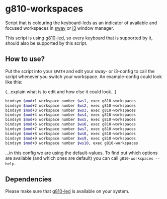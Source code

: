 # g810-workspaces

Script that is colouring the keyboard-leds as an indicator of available and
focused workspaces in [sway](https://github.com/swaywm/sway) or
[i3](https://github.com/i3/i3) window manager.

This script is using [g810-led](https://github.com/MatMoul/g810-led), so every
keyboard that is supported by it, should also be supported by this script.

## How to use?

Put the script into your `$PATH` and edit your sway- or i3-config to call the
script whenever you switch your workspace. An example-config could look like
this:

(...explain what is to edit and how else it could look...)

```bash
bindsym $mod+1 workspace number $ws1, exec g810-workspaces
bindsym $mod+2 workspace number $ws2, exec g810-workspaces
bindsym $mod+3 workspace number $ws3, exec g810-workspaces
bindsym $mod+4 workspace number $ws4, exec g810-workspaces
bindsym $mod+5 workspace number $ws5, exec g810-workspaces
bindsym $mod+6 workspace number $ws6, exec g810-workspaces
bindsym $mod+7 workspace number $ws7, exec g810-workspaces
bindsym $mod+8 workspace number $ws8, exec g810-workspaces
bindsym $mod+9 workspace number $ws9, exec g810-workspaces
bindsym $mod+0 workspace number $ws10, exec g810-workspaces
```

...in this config we are using the default-values. To find out which options are
available (and which ones are default) you can call `g810-workspaces --help`.

## Dependencies

Please make sure that [g810-led](https://github.com/MatMoul/g810-led) is
available on your system.